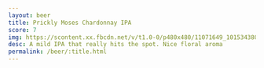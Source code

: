 ```yaml
---
layout: beer
title: Prickly Moses Chardonnay IPA
score: 7
img: https://scontent.xx.fbcdn.net/v/t1.0-0/p480x480/11071649_10153438036343745_3147415906093292508_n.jpg?oh=ddf91f2cf18dc279c1c49afe5010dbcc&oe=58908D34
desc: A mild IPA that really hits the spot. Nice floral aroma
permalink: /beer/:title.html
---
```

